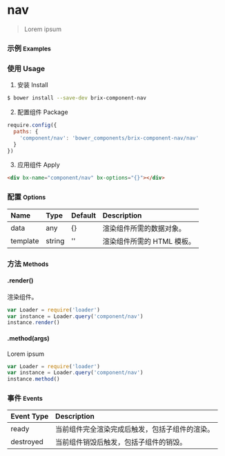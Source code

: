 # nav

> Lorem ipsum

### 示例 <small>Examples</small>

<div bx-name="component/nav" bx-options="{}"></div>

### 使用 Usage

1. 安装 Install

  ```sh
  $ bower install --save-dev brix-component-nav
  ```

2. 配置组件 Package

  ```js
  require.config({
    paths: {
      'component/nav': 'bower_components/brix-component-nav/nav'
    }
  })
  ```

3. 应用组件 Apply

  ```html
  <div bx-name="component/nav" bx-options="{}"></div>
  ```

### 配置 <small>Options</small>

Name | Type | Default | Description
:--- | :--- | :------ | :----------
data | any | {} | 渲染组件所需的数据对象。
template | string | '' | 渲染组件所需的 HTML 模板。

### 方法 <small>Methods</small>

#### .render()

渲染组件。

```js
var Loader = require('loader')
var instance = Loader.query('component/nav')
instance.render()
```

#### .method(args)

Lorem ipsum

```js
var Loader = require('loader')
var instance = Loader.query('component/nav')
instance.method()
```

### 事件 <small>Events</small>

Event Type | Description
:--------- | :----------
ready | 当前组件完全渲染完成后触发，包括子组件的渲染。
destroyed | 当前组件销毁后触发，包括子组件的销毁。

